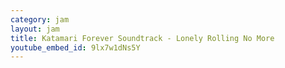 ```yaml
---
category: jam
layout: jam
title: Katamari Forever Soundtrack - Lonely Rolling No More
youtube_embed_id: 9lx7w1dNs5Y
---
```

